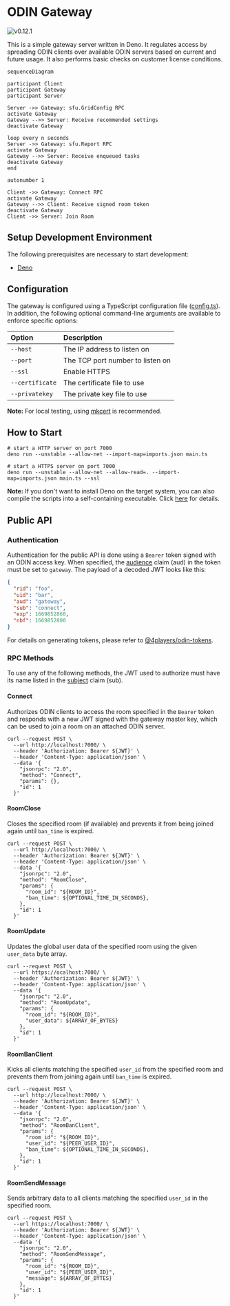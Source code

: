 # ODIN Gateway

![v0.12.1](https://img.shields.io/badge/version-0.12.1-blue?style=for-the-badge)

This is a simple gateway server written in Deno. It regulates access by
spreading ODIN clients over available ODIN servers based on current and future
usage. It also performs basic checks on customer license conditions.

```mermaid
sequenceDiagram

participant Client
participant Gateway
participant Server

Server ->> Gateway: sfu.GridConfig RPC
activate Gateway
Gateway -->> Server: Receive recommended settings
deactivate Gateway

loop every n seconds
Server ->> Gateway: sfu.Report RPC
activate Gateway
Gateway -->> Server: Receive enqueued tasks
deactivate Gateway
end

autonumber 1

Client ->> Gateway: Connect RPC
activate Gateway
Gateway -->> Client: Receive signed room token 
deactivate Gateway
Client ->> Server: Join Room
```

## Setup Development Environment

The following prerequisites are necessary to start development:

- [Deno](https://deno.land/#installation)

## Configuration

The gateway is configured using a TypeScript configuration file
([config.ts](https://github.com/4Players/odin-gateway/blob/main/config.ts)). In
addition, the following optional command-line arguments are available to enforce
specific options:

| Option          | Description                      |
| :-------------- | :------------------------------- |
| `--host`        | The IP address to listen on      |
| `--port`        | The TCP port number to listen on |
| `--ssl`         | Enable HTTPS                     |
| `--certificate` | The certificate file to use      |
| `--privatekey`  | The private key file to use      |

**Note:** For local testing, using
[mkcert](https://github.com/FiloSottile/mkcert) is recommended.

## How to Start

```shell
# start a HTTP server on port 7000
deno run --unstable --allow-net --import-map=imports.json main.ts

# start a HTTPS server on port 7000
deno run --unstable --allow-net --allow-read=. --import-map=imports.json main.ts --ssl
```

**Note:** If you don't want to install Deno on the target system, you can also
compile the scripts into a self-containing executable. Click
[here](https://deno.land/manual/tools/compiler) for details.

## Public API

### Authentication

Authentication for the public API is done using a `Bearer` token signed with an
ODIN access key. When specified, the
[audience](https://www.rfc-editor.org/rfc/rfc7519#section-4.1.3) claim (aud) in
the token must be set to `gateway`. The payload of a decoded JWT looks like
this:

```json
{
  "rid": "foo",
  "uid": "bar",
  "aud": "gateway",
  "sub": "connect",
  "exp": 1669852860,
  "nbf": 1669852800
}
```

For details on generating tokens, please refer to
[@4players/odin-tokens](https://github.com/4Players/odin-tokens).

### RPC Methods

To use any of the following methods, the JWT used to authorize must have its
name listed in the
[subject](https://www.rfc-editor.org/rfc/rfc7519#section-4.1.2) claim (sub).

#### Connect

Authorizes ODIN clients to access the room specified in the `Bearer` token and
responds with a new JWT signed with the gateway master key, which can be used to
join a room on an attached ODIN server.

```shell
curl --request POST \
  --url http://localhost:7000/ \
  --header 'Authorization: Bearer ${JWT}' \
  --header 'Content-Type: application/json' \
  --data '{
    "jsonrpc": "2.0",
    "method": "Connect",
    "params": {},
    "id": 1
  }'
```

#### RoomClose

Closes the specified room (if available) and prevents it from being joined again
until `ban_time` is expired.

```shell
curl --request POST \
  --url http://localhost:7000/ \
  --header 'Authorization: Bearer ${JWT}' \
  --header 'Content-Type: application/json' \
  --data '{
    "jsonrpc": "2.0",
    "method": "RoomClose",
    "params": {
      "room_id": "${ROOM_ID}",
      "ban_time": ${OPTIONAL_TIME_IN_SECONDS},
    },
    "id": 1
  }'
```

#### RoomUpdate

Updates the global user data of the specified room using the given `user_data`
byte array.

```shell
curl --request POST \
  --url https://ocalhost:7000/ \
  --header 'Authorization: Bearer ${JWT}' \
  --header 'Content-Type: application/json' \
  --data '{
    "jsonrpc": "2.0",
    "method": "RoomUpdate",
    "params": {
      "room_id": "${ROOM_ID}",
      "user_data": ${ARRAY_OF_BYTES}
    },
    "id": 1
  }'
```

#### RoomBanClient

Kicks all clients matching the specified `user_id` from the specified room and
prevents them from joining again until `ban_time` is expired.

```shell
curl --request POST \
  --url http://localhost:7000/ \
  --header 'Authorization: Bearer ${JWT}' \
  --header 'Content-Type: application/json' \
  --data '{
    "jsonrpc": "2.0",
    "method": "RoomBanClient",
    "params": {
      "room_id": "${ROOM_ID}",
      "user_id": "${PEER_USER_ID}",
      "ban_time": ${OPTIONAL_TIME_IN_SECONDS},
    },
    "id": 1
  }'
```

#### RoomSendMessage

Sends arbitrary data to all clients matching the specified `user_id` in the
specified room.

```shell
curl --request POST \
  --url https://localhost:7000/ \
  --header 'Authorization: Bearer ${JWT}' \
  --header 'Content-Type: application/json' \
  --data '{
    "jsonrpc": "2.0",
    "method": "RoomSendMessage",
    "params": {
      "room_id": "${ROOM_ID}",
      "user_id": "${PEER_USER_ID}",
      "message": ${ARRAY_OF_BYTES}
    },
    "id": 1
  }'
```
